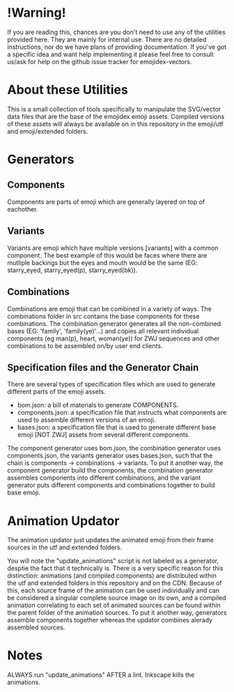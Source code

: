 !Warning!
=========
If you are reading this, chances are you don't need to use any of the utilities provided here. 
They are mainly for internal use. There are no detailed instructions, nor do we have plans 
of providing documentation. If you've got a specific idea and want help implementing it please 
feel free to consult us/ask for help on the github issue tracker for emojidex-vectors.

About these Utilities
=====================
This is a small collection of tools specifically to manipulate the SVG/vector data files that are 
the base of the emojidex emoji assets. Compiled versions of these assets will always be available 
on in this repository in the emoji/utf and emoji/extended folders.

Generators
==========
Components
----------
Components are parts of emoji which are generally layered on top of eachother.

Variants
--------
Variants are emoji which have multiple versions [variants] with a common component. The best 
example of this would be faces where there are mutliple backings but the eyes and mouth would be 
the same (EG: starry_eyed, starry_eyed(p), starry_eyed(bk)).

Combinations
------------
Combinations are emoji that can be combined in a variety of ways. The combinations folder in src 
contains the base components for these combinations. The combination generator generates all the 
non-combined bases (EG: 'family', 'family(ye)'...) and copies all relevant individual components 
(eg man(p), heart, woman(ye)) for ZWJ sequences and other combinations to be assembled on/by 
user end clients.

Specification files and the Generator Chain
-------------------------------------------
There are several types of specification files which are used to generate different parts of 
the emoji assets.

* bom.json: a bill of materials to generate COMPONENTS.
* components.json: a specification file that instructs what components are used to assemble 
different versions of an emoji.
* bases.json: a specification file that is used to generate different base emoji [NOT ZWJ] 
assets from several different components.

The component generator uses bom.json, the combination generator uses components.json, 
the variants generator uses bases.json, such that the chain is 
components → combinations → variants. To put it another way, the component generator 
build the components, the combination generator assembles components into different 
combinations, and the variant generator puts different components and combinations together 
to build base emoji.

Animation Updator
=================
The animation updator just updates the animated emoji from their frame sources in the utf and 
extended folders.

You will note the "update_animations" script is not labeled as a generator, desptie the fact that 
it technically is. There is a very specific reason for this distinction: animations (and compiled 
components) are distributed within the utf and extended folders in this repository and on the 
CDN. Because of this, each source frame of the animation can be used individually and can be 
considered a singular complete source image on its own, and a compiled animation correlating to 
each set of animated sources can be found within the parent folder of the animation sources. 
To put it another way, generators assemble components together whereas the updator combines 
alerady assembled sources.

Notes
=====
ALWAYS run "update_animations" AFTER a lint. Inkscape kills the animations.
